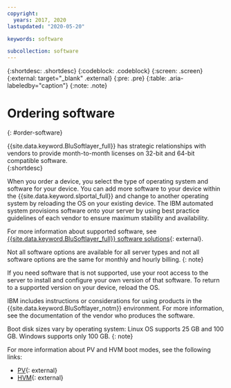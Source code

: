 ```yaml
---
copyright:
  years: 2017, 2020
lastupdated: "2020-05-20"

keywords: software

subcollection: software
---
```


{:shortdesc: .shortdesc}
{:codeblock: .codeblock}
{:screen: .screen}
{:external: target="_blank" .external}
{:pre: .pre}
{:table: .aria-labeledby="caption"}
{:note: .note}

# Ordering software
{: #order-software}

{{site.data.keyword.BluSoftlayer_full}} has strategic relationships with vendors to provide month-to-month licenses on 32-bit and 64-bit compatible software.  
{:shortdesc}

When you order a device, you select the type of operating system and software for your device. You can add more software to your device within the {{site.data.keyword.slportal_full}} and change to another operating system by reloading the OS on your existing device. The IBM automated system provisions software onto your server by using best practice guidelines of each vendor to ensure maximum stability and availability.

For more information about supported software, see [{{site.data.keyword.BluSoftlayer_full}} software solutions](https://cloud.ibm.com/catalog#software){: external}.

Not all software options are available for all server types and not all software options are the same for monthly and hourly billing.
{: note}

If you need software that is not supported, use your root access to the server to install and configure your own version of that software. To return to a supported version on your device, reload the OS.

IBM includes instructions or considerations for using products in the {{site.data.keyword.BluSoftlayer_notm}} environment. For more information, see the documentation of the vendor who produces the software.

Boot disk sizes vary by operating system: Linux OS supports 25 GB and 100 GB. Windows supports only 100 GB.
{: note}

For more information about PV and HVM boot modes, see the following links:
* [PV](https://cloud.ibm.com/docs/overview?topic=overview-glossary#x9736806){: external}
* [HVM](https://cloud.ibm.com/docs/overview?topic=overview-glossary#x9736811){: external}
